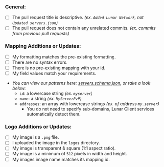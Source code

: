 ### General:

* [ ] The pull request title is descriptive. *(ex. `Added Lunar Network`, not `Updated servers.json`)*
* [ ] The pull request does not contain any unrelated commits.  *(ex. commits from previous pull requests)*

### Mapping Additions or Updates:

* [ ] My formatting matches the pre-existing formatting.
* [ ] There are no syntax errors.
* [ ] There is no pre-existing mapping with your id.
* [ ] My field values match your requirements.
* *You can view our patterns here: [servers.schema.json](https://github.com/LunarClient/ServerMappings/blob/master/servers.schema.json), or take a look below:*
  - `id`: a lowercase string *(ex. `myserver`)*
  - `name`: a string *(ex. `MyServerPvP`)*
  - `addresses`: an array with lowercase strings *(ex. of address `my.server`)*
    - You do not need to specify sub-domains, Lunar Client services automatically detect them.

### Logo Additions or Updates:

* [ ] My image is a `.png` file.
* [ ] I uploaded the image in the `logos` directory.
* [ ] My image is transparent & square (1:1 aspect ratio).
* [ ] My image is a minimum of `512` pixels in width and height.
* [ ] My images image name matches its mapping id.
